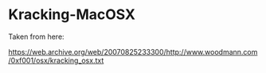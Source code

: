 # Kracking-MacOSX

Taken from here:

https://web.archive.org/web/20070825233300/http://www.woodmann.com/0xf001/osx/kracking_osx.txt
